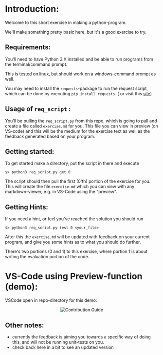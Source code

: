 # Introduction: 

Welcome to this short exercise in making a python-program. 

We'll make something pretty basic here, but it's a good exercise to try. 
## Requirements: 
You'll need to have Python 3.X installed and be able to run programs from the 
terminal/command prompt. 
 
This is tested on linux, but should work on a windows-command prompt as well. 

You may need to install the `requests`-package to run the request script, which 
can be done by executing `pip install requests`. ( or visit this [site](https://pypi.org/project/requests/))

## Usage of `req_script` : 

You'll be pulling the `req_script.py` from this repo, which is going to 
pull and create a file called `exercise.md` for you. This file you can view in 
preview (on VS-code) and this will be the medium for the exercise text as well 
as the feedback generated based on your program. 
 
## Getting started: 
To get started make a directory, put the script in there and execute 
```
$> python3 req_script.py get 0
```
The script should then pull the first (0'th) portion of the exercise for you. 
This will create the file `exercise.md` which you can view with any markdown-viewer, 
e.g. in VS-Code using the "preview". 
 
## Getting Hints: 
If you need a hint, or feel you've reached the solution you should run 
```
$> python3 req_script.py test 0 <your_file>
```

After this the `exercise.md` will be updated with feedback on your current 
program, and give you some hints as to what you should do further. 

There's two portions (0 and 1) to this exercise, where portion 1 is 
about writing the evaluation portion of the code. 


# VS-Code using Preview-function (demo): 
VSCode open in repo-directory for this demo: 
<p align="center">
  <img src="./.github/VS_code.gif" alt="Contribution Guide">
</p>


## Other notes: 
- currently the feedback is aiming you towards a specific way of doing this, 
and will not be running unit-tests on you. 
- check back here in a bit to see an updated version 